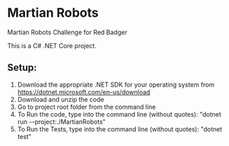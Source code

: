 # Martian Robots
Martian Robots Challenge for Red Badger

This is a C# .NET Core project.

## Setup:
1. Download the appropriate .NET SDK for your operating system from https://dotnet.microsoft.com/en-us/download 
2. Download and unzip the code
3. Go to project root folder from the command line
4. To Run the code, type into the command line (without quotes): "dotnet run --project:./MartianRobots"
5. To Run the Tests, type into the command line (without quotes): "dotnet test"


